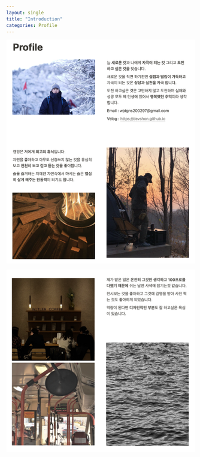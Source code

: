 ```yaml
---
layout: single
title: "Introduction"
categories: Profile
---
```


![intro1](/images/intro1.png)

![intro2](/images/intro2.png)
